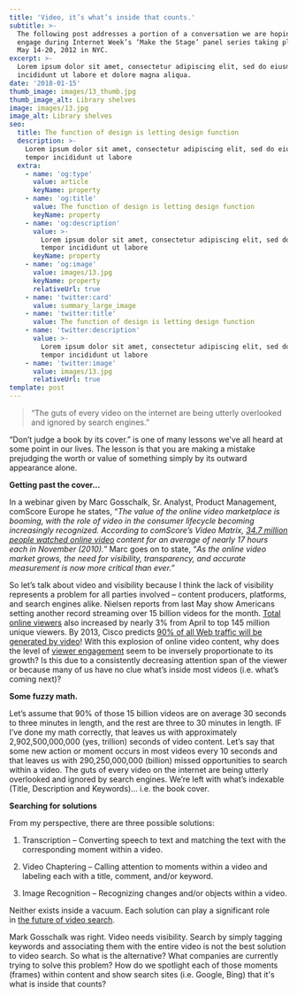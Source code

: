 ```yaml
---
title: 'Video, it’s what’s inside that counts.'
subtitle: >-
  The following post addresses a portion of a conversation we are hoping to
  engage during Internet Week’s ‘Make the Stage’ panel series taking place this
  May 14-20, 2012 in NYC.
excerpt: >-
  Lorem ipsum dolor sit amet, consectetur adipiscing elit, sed do eiusmod tempor
  incididunt ut labore et dolore magna aliqua.
date: '2018-01-15'
thumb_image: images/13_thumb.jpg
thumb_image_alt: Library shelves
image: images/13.jpg
image_alt: Library shelves
seo:
  title: The function of design is letting design function
  description: >-
    Lorem ipsum dolor sit amet, consectetur adipiscing elit, sed do eiusmod
    tempor incididunt ut labore
  extra:
    - name: 'og:type'
      value: article
      keyName: property
    - name: 'og:title'
      value: The function of design is letting design function
      keyName: property
    - name: 'og:description'
      value: >-
        Lorem ipsum dolor sit amet, consectetur adipiscing elit, sed do eiusmod
        tempor incididunt ut labore
      keyName: property
    - name: 'og:image'
      value: images/13.jpg
      keyName: property
      relativeUrl: true
    - name: 'twitter:card'
      value: summary_large_image
    - name: 'twitter:title'
      value: The function of design is letting design function
    - name: 'twitter:description'
      value: >-
        Lorem ipsum dolor sit amet, consectetur adipiscing elit, sed do eiusmod
        tempor incididunt ut labore
    - name: 'twitter:image'
      value: images/13.jpg
      relativeUrl: true
template: post
---
```

> “The guts of every video on the internet are being utterly overlooked and ignored by search engines.”

“Don’t judge a book by its cover.” is one of many lessons we've all heard at some point in our lives. The lesson is that you are making a mistake  prejudging the worth or value of something simply by its outward appearance alone.

**Getting past the cover...**

In a webinar given by Marc Gosschalk, Sr. Analyst, Product Management, comScore Europe he states, “*The value of the online video marketplace is booming, with the role of video in the consumer lifecycle becoming increasingly recognized. According to comScore’s Video Matrix, *[*34.7 million people watched online video*](https://web.archive.org/web/20120517024343/http://www.blog.littleorchardprods.co.uk/archives/tag/how-many-people-watch-video-online)* content for an average of nearly 17 hours each in November (2010).”* Marc goes on to state, “*As the online video market grows, the need for visibility, transparency, and accurate measurement is now more critical than ever.”*

So let’s talk about video and visibility because I think the lack of visibility represents a problem for all parties involved – content producers, platforms, and search engines alike. Nielsen reports from last May show Americans setting another record  streaming over 15 billion videos for the month. [Total online viewers](https://web.archive.org/web/20120517024343/http://info.mediarecruiting.com/infomediarecruitingcom/bid/55452/Online-Video-Stats-You-May-Have-Missed) also increased by nearly 3% from April to top 145 million unique viewers. By 2013, Cisco predicts [90% of all Web traffic will be generated by video](https://web.archive.org/web/20120517024343/http://www.blog.littleorchardprods.co.uk/archives/tag/how-many-people-watch-video-online)! With this explosion of online video content, why does the level of [viewer engagement](https://web.archive.org/web/20120517024343/http://news.cnet.com/8301-1023\_3-57323819-93/online-video-viewers-watching-longer-on-tablets/) seem to be inversely proportionate to its growth? Is this due to a consistently decreasing attention span of the viewer or because many of us have no clue what’s inside most videos (i.e. what’s coming next)?

**Some fuzzy math.**

Let’s assume that 90% of those 15 billion videos are on average 30 seconds to three minutes in length, and the rest are three to 30 minutes in length. IF I’ve done my math correctly, that leaves us with approximately 2,902,500,000,000 (yes, trillion) seconds of video content. Let’s say that some new action or moment occurs in most videos every 10 seconds and that leaves us with 290,250,000,000 (billion) missed opportunities to search within a video. The guts of every video on the internet are being utterly overlooked and ignored by search engines. We’re left with what’s indexable (Title, Description and Keywords)… i.e. the book cover.

**Searching for solutions**

From my perspective, there are three possible solutions:

1.  Transcription – Converting speech to text and matching the text with the corresponding moment within a video.

2.  Video Chaptering – Calling attention to moments within a video and labeling each with a title, comment, and/or keyword.

3.  Image Recognition – Recognizing changes and/or objects within a video.

Neither exists inside a vacuum. Each solution can play a significant role in [the future of video search](https://mashable.com/archive/video-search-future).

Mark Gosschalk was right. Video needs visibility. Search by simply tagging keywords and associating them with the entire video is not the best solution to video search. So what is the alternative? What companies are currently trying to solve this problem? How do we spotlight each of those moments (frames) within content and show search sites (i.e. Google, Bing) that it's what is inside that counts?
